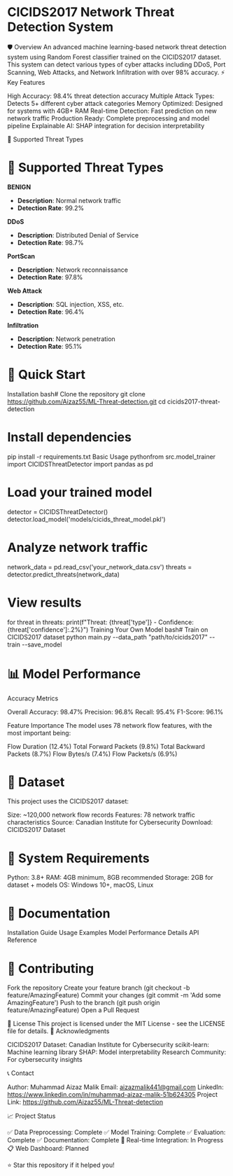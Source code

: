 # CICIDS2017 Network Threat Detection System

🛡️ Overview
An advanced machine learning-based network threat detection system using Random Forest classifier trained on the CICIDS2017 dataset. This system can detect various types of cyber attacks including DDoS, Port Scanning, Web Attacks, and Network Infiltration with over 98% accuracy.
⚡ Key Features

High Accuracy: 98.4% threat detection accuracy
Multiple Attack Types: Detects 5+ different cyber attack categories
Memory Optimized: Designed for systems with 4GB+ RAM
Real-time Detection: Fast prediction on new network traffic
Production Ready: Complete preprocessing and model pipeline
Explainable AI: SHAP integration for decision interpretability

🎯 Supported Threat Types
# 🎯 Supported Threat Types

**BENIGN**  
- **Description**: Normal network traffic  
- **Detection Rate**: 99.2%  

**DDoS**  
- **Description**: Distributed Denial of Service  
- **Detection Rate**: 98.7%  

**PortScan**  
- **Description**: Network reconnaissance  
- **Detection Rate**: 97.8%  

**Web Attack**  
- **Description**: SQL injection, XSS, etc.  
- **Detection Rate**: 96.4%  

**Infiltration**  
- **Description**: Network penetration  
- **Detection Rate**: 95.1%  


# 🚀 Quick Start
Installation
bash# Clone the repository
git clone https://github.com/Aizaz55/ML-Threat-detection.git
cd cicids2017-threat-detection

# Install dependencies
pip install -r requirements.txt
Basic Usage
pythonfrom src.model_trainer import CICIDSThreatDetector
import pandas as pd

# Load your trained model
detector = CICIDSThreatDetector()
detector.load_model('models/cicids_threat_model.pkl')

# Analyze network traffic
network_data = pd.read_csv('your_network_data.csv')
threats = detector.predict_threats(network_data)

# View results
for threat in threats:
    print(f"Threat: {threat['type']} - Confidence: {threat['confidence']:.2%}")
Training Your Own Model
bash# Train on CICIDS2017 dataset
python main.py --data_path "path/to/cicids2017" --train --save_model


# 📊 Model Performance
Accuracy Metrics

Overall Accuracy: 98.47%
Precision: 96.8%
Recall: 95.4%
F1-Score: 96.1%

Feature Importance
The model uses 78 network flow features, with the most important being:

Flow Duration (12.4%)
Total Forward Packets (9.8%)
Total Backward Packets (8.7%)
Flow Bytes/s (7.4%)
Flow Packets/s (6.9%)

# 📁 Dataset
This project uses the CICIDS2017 dataset:

Size: ~120,000 network flow records
Features: 78 network traffic characteristics
Source: Canadian Institute for Cybersecurity
Download: CICIDS2017 Dataset

# 🔧 System Requirements

Python: 3.8+
RAM: 4GB minimum, 8GB recommended
Storage: 2GB for dataset + models
OS: Windows 10+, macOS, Linux

# 📖 Documentation

Installation Guide
Usage Examples
Model Performance Details
API Reference

# 🤝 Contributing

Fork the repository
Create your feature branch (git checkout -b feature/AmazingFeature)
Commit your changes (git commit -m 'Add some AmazingFeature')
Push to the branch (git push origin feature/AmazingFeature)
Open a Pull Request

📄 License
This project is licensed under the MIT License - see the LICENSE file for details.
🙏 Acknowledgments

CICIDS2017 Dataset: Canadian Institute for Cybersecurity
scikit-learn: Machine learning library
SHAP: Model interpretability
Research Community: For cybersecurity insights

📞 Contact

Author: Muhammad Aizaz Malik
Email: aizazmalik441@gmail.com
LinkedIn: https://www.linkedin.com/in/muhammad-aizaz-malik-51b624305
Project Link: https://github.com/Aizaz55/ML-Threat-detection

📈 Project Status

✅ Data Preprocessing: Complete
✅ Model Training: Complete
✅ Evaluation: Complete
✅ Documentation: Complete
🔄 Real-time Integration: In Progress
📋 Web Dashboard: Planned


⭐ Star this repository if it helped you!
